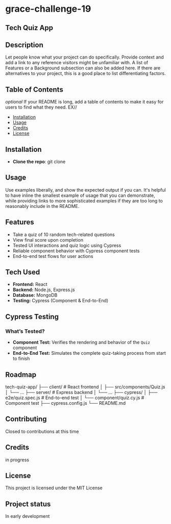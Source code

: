 # grace-challenge-19

## Tech Quiz App

## Description
Let people know what your project can do specifically. Provide context and add a link to any reference visitors might be unfamiliar with. A list of Features or a Background subsection can also be added here. If there are alternatives to your project, this is a good place to list differentiating factors.

## Table of Contents
*optional*
If your README is long, add a table of contents to make it easy for users to find what they need. EX// 
- [Installation](#installation) 
- [Usage](#usage) 
- [Credits](#credits) 
- [License](#license)

## Installation
- **Clone the repo**: git clone

## Usage
Use examples liberally, and show the expected output if you can. It's helpful to have inline the smallest example of usage that you can demonstrate, while providing links to more sophisticated examples if they are too long to reasonably include in the README.

## Features
- Take a quiz of 10 random tech-related questions
- View final score upon completion
- Tested UI interactions and quiz logic using Cypress
- Reliable component behavior with Cypress component tests
- End-to-end test flows for user actions

## Tech Used

- **Frontend:** React
- **Backend:** Node.js, Express.js
- **Database:** MongoDB
- **Testing:** Cypress (Component & End-to-End)

## Cypress Testing

### What’s Tested?

- **Component Test:** Verifies the rendering and behavior of the `Quiz` component
- **End-to-End Test:** Simulates the complete quiz-taking process from start to finish

## Roadmap
tech-quiz-app/
├── client/                # React frontend
│   ├── src/components/Quiz.js
│   └── ...
├── server/                # Express backend
│   └── ...
├── cypress/
│   ├── e2e/quiz.spec.js   # End-to-end test
│   └── component/quiz.cy.js  # Component test
├── cypress.config.js
└── README.md


## Contributing
Closed to contributions at this time

## Credits
in progress

## License
This project is licensed under the MIT License

## Project status
In early development